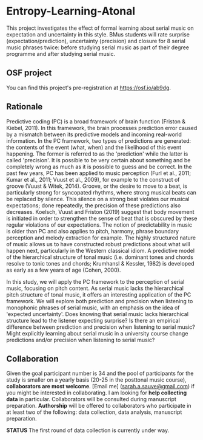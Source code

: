 # Entropy-Learning-Atonal
This project investigates the effect of formal learning about serial music on expectation and uncertainty in this style. BMus students will rate surprise (expectation/prediction), uncertainty (precision) and closure for 8 serial music phrases twice: before studying serial music as part of their degree programme and after studying serial music.

## OSF project
You can find this project's pre-registration at https://osf.io/ab9dg.

## Rationale

Predictive coding (PC) is a broad framework of brain function (Friston & Kiebel, 2011). In this framework, the brain processes prediction error caused by a mismatch between its predictive models and incoming real-world information. In the PC framework, two types of predictions are generated: the contents of the event (what, when) and the likelihood of this event happening. The former is referred to as the 'prediction' while the latter is called 'precision'. It is possible to be very certain about something and be completely wrong as much as it is possible to guess and be correct. In the past few years, PC has been applied to music perception (Furl et al., 2011; Kumar et al., 2011; Vuust et al., 2009), for example to the construct of groove (Vuust & Witek, 2014). Groove, or the desire to move to a beat, is particularly strong for syncopated rhythms, where strong musical beats can be replaced by silence. This silence on a strong beat violates our musical expectations; done repeatedly, the precision of these predictions also decreases. Koelsch, Vuust and Friston (2019) suggest that body movement is initiated in order to strengthen the sense of beat that is obscured by these regular violations of our expectations. The notion of predictability in music is older than PC and also applies to pitch, harmony, phrase boundary perception and melody extraction for example. The highly structured nature of music allows us to have constructed robust predictions about what will happen next, particularly in the Western classical idiom. A predictive model of the hierarchical structure of tonal music (i.e. dominant tones and chords resolve to tonic tones and chords; Krumhansl & Kessler, 1982) is developed as early as a few years of age (Cohen, 2000).

In this study, we will apply the PC framework to the perception of serial music, focusing on pitch content. As serial music lacks the hierarchical pitch structure of tonal music, it offers an interesting application of the PC framework. We will explore both prediction and precision when listening to monophonic phrases of serial music, with an emphasis on the idea of 'expected uncertainty'. Does knowing that serial music lacks hierarchical structure lead to the listener expecting surprise? Is there an empirical difference between prediction and precision when listening to serial music? Might explicitly learning about serial music in a university course change predictions and/or precision when listening to serial music?

## Collaboration
Given the goal participant number is 34 and the pool of participants for the study is smaller on a yearly basis (20-25 in the posttonal music course), **collaborators are most welcome**. [Email me] (sarah.a.sauve@gmail.com) if you might be interested in collaborating. I am looking for **help collecting data** in particular. Collaborators will be consulted during manuscript preparation. **Authorship** will be offered to collaborators who participate in at least two of the following: data collection, data analysis, manuscript preparation.

**STATUS** The first round of data collection is currently under way.
